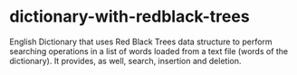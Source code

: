 # dictionary-with-redblack-trees
 English Dictionary that  uses Red Black Trees data structure to perform  searching operations in a list of words loaded from a text file (words of the dictionary). It provides, as well, search, insertion and deletion.
